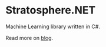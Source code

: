 # Stratosphere.NET

Machine Learning library written in C#.

Read more on [blog](http://marcindrobik.pl/Category/Stratosphere.NET).

